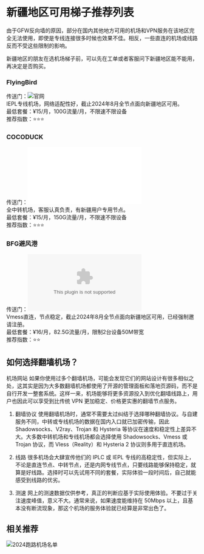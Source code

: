 # 新疆地区可用梯子推荐列表

由于GFW反向墙的原因，部分在国内其他地方可用的机场和VPN服务在该地区完全无法使用，即使是专线连接很多时候也效果不佳。相反，一些直连的机场或线路反而不受这些限制的影响。<br>

新疆地区的朋友在选机场梯子前，可以先在工单或者客服问下新疆地区能不能用，再决定是否购买。

### FlyingBird
传送门：![官网](www.flyingbird.pro)<br>
IEPL专线机场，网络适配性好，截止2024年8月全节点面向新疆地区可用。<br>
最低套餐：¥15/月，100G流量/月，不限速不限设备<br>
推荐指数：⭐⭐⭐
### COCODUCK
传送门：![官网](cocoduck.cc)<br>
全中转机场，客服认真负责，有新疆用户专用节点。<br>
最低套餐：¥15/月，150G流量/月，不限速不限设备<br>
推荐指数：⭐⭐⭐
### BFG避风港
传送门：![官网](a.bfgbfg.com)<br>
Vmess直连，节点稳定，截止2024年8月全节点面向新疆地区可用，已经强制邀请注册。<br>
最低套餐：¥16/月，82.5G流量/月，限制2台设备50M带宽<br>
推荐指数：⭐⭐


## 如何选择翻墙机场？

机场网站 如果你使用过多个翻墙机场，可能会发现它们的网站设计有很多相似之处，这其实是因为大多数翻墙机场都使用了开源的管理面板和落地页源码，而不是自行开发一整套系统。这样一来，机场能够将更多资源投入到优化翻墙线路上，用户也因此可以享受到比传统 VPN 更加稳定、价格更实惠的翻墙节点服务。

1. 翻墙协议
使用翻墙机场时，通常不需要太过纠结于选择哪种翻墙协议。与自建服务不同，中转或专线机场的数据在国内入口就已加密传输，因此 Shadowsocks、V2ray、Trojan 和 Hysteria 等协议在速度和稳定性上差异不大。大多数中转机场和专线机场都会选择使用 Shadowsocks、Vmess 或 Trojan 协议，而 Vless（Reality）和 Hysteria 2 协议则多用于直连机场。

2. 线路
很多机场会大肆宣传他们的 IPLC 或 IEPL 专线的高稳定性，但实际上，不论是直连节点、中转节点，还是内网专线节点，只要线路能够保持稳定，就算是好线路。选择时可以先试用不同的套餐，实际体验一段时间后，自己就能感受到线路的优劣。

3. 测速
网上的测速数据仅供参考，真正的判断应基于实际使用体验。不要过于关注速度峰值，意义不大。通常来说，如果速度能维持在 50Mbps 以上，且基本没有断流现象，那这个机场的服务体验就已经算是非常出色了。

## 相关推荐
![2024跑路机场名单](https://github.com/swhmy/jichang-runaway-2024)

<meta name="google-site-verification" content="J61CtdJvmAThyFMTs1D1q02ZzbJTAxqD2QHF9gw4iS8" />
